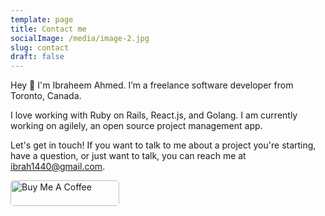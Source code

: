 ```yaml
---
template: page
title: Contact me
socialImage: /media/image-2.jpg
slug: contact
draft: false
---
```


Hey 👋 I'm Ibraheem Ahmed. I’m a freelance software developer from Toronto, Canada.

I love working with Ruby on Rails, React.js, and Golang. I am currently working on agilely, an open source project management app.

Let's get in touch! If you want to talk to me about a project you're starting, have a question, or just want to talk, you can reach me at [ibrah1440@gmail.com](mailto:ibrah1440@gmail.com).

<a href="https://www.buymeacoffee.com/ibraheem" target="_blank"><img src="https://cdn.buymeacoffee.com/buttons/default-orange.png" alt="Buy Me A Coffee" height="41" width="174" style="border-radius: 5px"></a>
